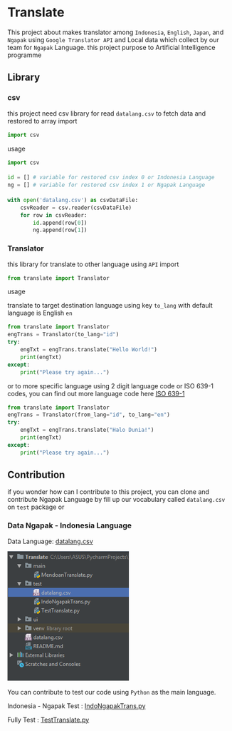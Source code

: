 # Translate
This project about makes translator among `Indonesia`, `English`, `Japan`, and `Ngapak` using `Google Translator API` and Local data which collect by our team for `Ngapak` Language.
this project purpose to Artificial Intelligence programme

## Library

### csv
this project need csv library for read `datalang.csv` to fetch data and restored to array
import
```python
import csv
```
usage
```python
import csv

id = [] # variable for restored csv index 0 or Indonesia Language
ng = [] # variable for restored csv index 1 or Ngapak Language

with open('datalang.csv') as csvDataFile:
    csvReader = csv.reader(csvDataFile)
    for row in csvReader:
        id.append(row[0])
        ng.append(row[1])
```

### Translator
this library for translate to other language using `API`
import
```python
from translate import Translator
```
usage

translate to target destination language using key `to_lang`
with default language is English `en`
```python
from translate import Translator
engTrans = Translator(to_lang="id")
try:
    engTxt = engTrans.translate("Hello World!")
    print(engTxt)
except:
    print("Please try again...")
```
or to more specific language using 2 digit language code or ISO 639-1 codes, you can find out
more language code here [ISO 639-1](https://en.wikipedia.org/wiki/List_of_ISO_639-1_codes)  
```python
from translate import Translator
engTrans = Translator(from_lang="id", to_lang="en")
try:
    engTxt = engTrans.translate("Halo Dunia!")
    print(engTxt)
except:
    print("Please try again...")
```

## Contribution
if you wonder how can I contribute to this project, you can clone and contribute Ngapak Language
by fill up our vocabulary called `datalang.csv` on `test` package or

### Data Ngapak - Indonesia Language 
Data Language:  [datalang.csv](https://github.com/derysudrajat/Translate/blob/master/test/datalang.csv)

![datalang.csv](screeshots/datalang.png)

You can contribute to test our code using `Python` as the main language.

Indonesia - Ngapak Test : [IndoNgapakTrans.py](https://github.com/derysudrajat/Translate/blob/master/test/IndoNgapakTrans.py)

Fully Test : [TestTranslate.py](https://github.com/derysudrajat/Translate/blob/master/test/TestTranslate.py)




